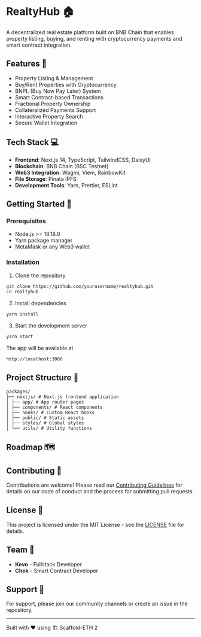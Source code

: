 # RealtyHub 🏠

A decentralized real estate platform built on BNB Chain that enables property listing, buying, and renting with cryptocurrency payments and smart contract integration.

## Features 🌟

- Property Listing & Management
- Buy/Rent Properties with Cryptocurrency
- BNPL (Buy Now Pay Later) System
- Smart Contract-based Transactions
- Fractional Property Ownership
- Collateralized Payments Support
- Interactive Property Search
- Secure Wallet Integration

## Tech Stack 💻

- **Frontend**: Next.js 14, TypeScript, TailwindCSS, DaisyUI
- **Blockchain**: BNB Chain (BSC Testnet)
- **Web3 Integration**: Wagmi, Viem, RainbowKit
- **File Storage**: Pinata IPFS
- **Development Tools**: Yarn, Prettier, ESLint

## Getting Started 🚀

### Prerequisites

- Node.js >= 18.18.0
- Yarn package manager
- MetaMask or any Web3 wallet

### Installation

1. Clone the repository
```bash
git clone https://github.com/yourusername/realtyhub.git
cd realtyhub
```


2. Install dependencies
```bash
yarn install
```

3. Start the development server
```bash
yarn start
```

The app will be available at
```bash
http://localhost:3000
```

## Project Structure 📁

```
packages/
├── nextjs/ # Next.js frontend application
│ ├── app/ # App router pages
│ ├── components/ # React components
│ ├── hooks/ # Custom React hooks
│ ├── public/ # Static assets
│ ├── styles/ # Global styles
│ └── utils/ # Utility functions
```

## Roadmap 🗺️

## Contributing 🤝

Contributions are welcome! Please read our [Contributing Guidelines](CONTRIBUTING.md) for details on our code of conduct and the process for submitting pull requests.

## License 📄

This project is licensed under the MIT License - see the [LICENSE](LICENSE) file for details.

## Team 👥

- **Kevo** - Fullstack Developer
- **Chek** - Smart Contract Developer

## Support 💬

For support, please join our community channels or create an issue in the repository.

---

Built with ❤️ using 🏗 Scaffold-ETH 2
